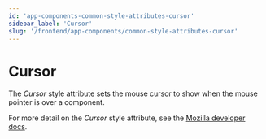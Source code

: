 ```yaml
---
id: 'app-components-common-style-attributes-cursor'
sidebar_label: 'Cursor'
slug: '/frontend/app-components/common-style-attributes-cursor'
---
```

# Cursor
The *Cursor* style attribute sets the mouse cursor to show when the mouse pointer is over a component.

For more detail on the *Cursor* style attribute, see the [Mozilla developer docs](https://developer.mozilla.org/en-US/docs/Web/CSS/cursor).
